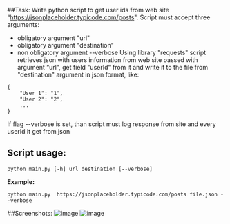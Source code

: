 ##Task:
Write python script to get user ids from web site “https://jsonplaceholder.typicode.com/posts".
Script must accept three arguments:
- obligatory argument "url"
- obligatory argument "destination"
- non obligatory argument --verbose
Using library "requests" script retrieves json with users information from web site passed with argument “url", get field
"userId" from it and write it to the file from "destination" argument in json format, like:
```
{
	"User 1": "1",
	"User 2": "2",
	...
}
```
If flag --verbose is set, than script must log response from site and every userId it get from json

## Script usage:

`python main.py [-h] url destination [--verbose]`

**Example:**

`python main.py  https://jsonplaceholder.typicode.com/posts file.json --verbose`

##Screenshots:
![image](https://github.com/youonmyown/danit-lessons/assets/138362837/3394caeb-ef73-4ab5-affd-b6e520f9cec0)
![image](https://github.com/youonmyown/danit-lessons/assets/138362837/c86f5f74-3c1f-48d1-93a1-920af6b38079)
